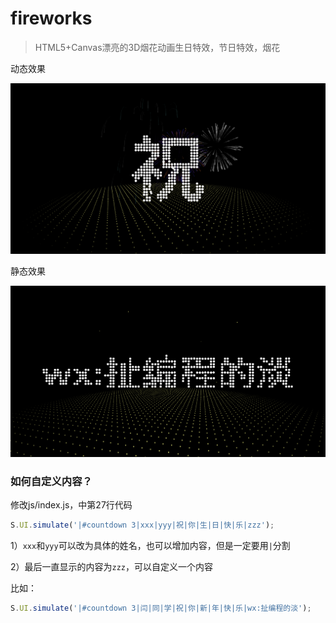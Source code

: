 # fireworks

> HTML5+Canvas漂亮的3D烟花动画生日特效，节日特效，烟花

动态效果

![](assets/2025-01-01-14-03-32-image.png)

静态效果

![](assets/2025-01-01-14-02-37-image.png)

### 如何自定义内容？

修改js/index.js，中第27行代码

```js
S.UI.simulate('|#countdown 3|xxx|yyy|祝|你|生|日|快|乐|zzz');
```

1）`xxx`和`yyy`可以改为具体的姓名，也可以增加内容，但是一定要用`|`分割

2）最后一直显示的内容为`zzz`，可以自定义一个内容

比如：

```js
S.UI.simulate('|#countdown 3|闫|同|学|祝|你|新|年|快|乐|wx:扯编程的淡');
```
